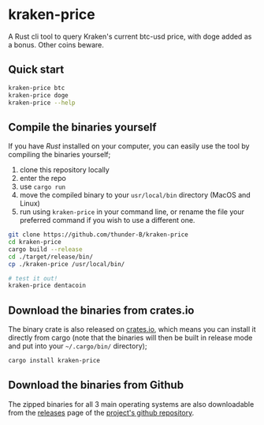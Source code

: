 # kraken-price
A Rust cli tool to query Kraken's current btc-usd price, with doge added as a bonus. Other coins beware.

## Quick start
```bash
kraken-price btc
kraken-price doge
kraken-price --help
```

## Compile the binaries yourself
If you have _Rust_ installed on your computer, you can easily use the tool by compiling the binaries yourself;
1. clone this repository locally
2. enter the repo
3. use `cargo run`
4. move the compiled binary to your `usr/local/bin` directory (MacOS and Linux)
5. run using `kraken-price` in your command line, or rename the file your preferred command if you wish to use a different one.

```bash
git clone https://github.com/thunder-B/kraken-price
cd kraken-price
cargo build --release
cd ./target/release/bin/
cp ./kraken-price /usr/local/bin/

# test it out!
kraken-price dentacoin
```

## Download the binaries from crates.io
The binary crate is also released on [crates.io](https://crates.io/), which means you can install it directly from cargo (note that the binaries will then be built in release mode and put into your `~/.cargo/bin/` directory);
```bash
cargo install kraken-price
```

## Download the binaries from Github
The zipped binaries for all 3 main operating systems are also downloadable from the [releases](https://github.com/thunder-B/kraken-price/releases) page of the [project's github repository](https://github.com/thunder-B/kraken-price).